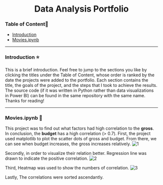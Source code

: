 <h1 style="text-align: center;">Data Analysis Portfolio</h1> 


### Table of Content📖 
  - [Introduction](#intro)
  - [Movies.ipynb](#Movies.ipynb)

---
<a id="intro"></a>
### Introduction :star:
This is a brief introduction. Feel free to jump to the sections you like by clicking the titles under the Table of Content, whose order is ranked by the date the projects were added to the portfolio. Each section contains the title, the goals of the project, and the steps that I took to achieve the results. The source code (if it was written in Python rather than data visualizations in Power BI) can be found in the same repository with the same name. Thanks for reading!

---
 <!-- headings -->
 <a id="Movies.ipynb"></a>
### Movies.ipynb :movie_camera:
This project was to find out what factors had high correlation to the **gross**. In conclusion, the **budget** has a high correlation (> 0.7). 
First, the project used matplotlib to plot the scatter dots of gross and budget. From there, we can see when budget increases, the gross increases relatively. 
![1](https://github.com/Emeryli/DataAnalysis/assets/71569536/453a884a-a269-4bb1-962c-87b055c9e546)

Secondly, in order to visualize their relation better. Regression line was drawn to indicate the positive correlation.
![2](https://github.com/Emeryli/DataAnalysis/assets/71569536/87cc2c2f-808f-4483-ae38-38fa60ab601d)

Third, Heatmap was used to show the numbers of correlation.
![3](https://github.com/Emeryli/DataAnalysis/assets/71569536/6c4a3535-e4b2-4557-9332-442001bc3308)

Lastly, The correlations were sorted ascendantly.
